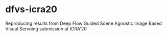 # dfvs-icra20
Reproducing results from Deep Flow Guided Scene Agnostic Image Based Visual Servoing submission at ICRA'20
